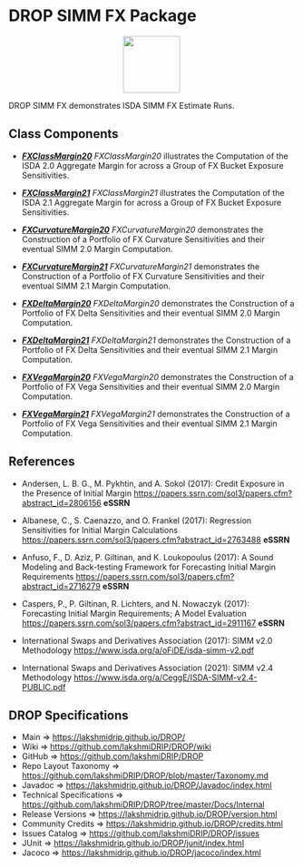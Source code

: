 # DROP SIMM FX Package

<p align="center"><img src="https://github.com/lakshmiDRIP/DROP/blob/master/DRIP_Logo.gif?raw=true" width="100"></p>

DROP SIMM FX demonstrates ISDA SIMM FX Estimate Runs.


## Class Components

 * [***FXClassMargin20***](https://github.com/lakshmiDRIP/DROP/tree/master/src/main/java/org/drip/sample/simmfx/FXClassMargin20.java)
 <i>FXClassMargin20</i> illustrates the Computation of the ISDA 2.0 Aggregate Margin for across a Group of FX Bucket Exposure Sensitivities.

 * [***FXClassMargin21***](https://github.com/lakshmiDRIP/DROP/tree/master/src/main/java/org/drip/sample/simmfx/FXClassMargin21.java)
 <i>FXClassMargin21</i> illustrates the Computation of the ISDA 2.1 Aggregate Margin for across a Group of FX Bucket Exposure Sensitivities.

 * [***FXCurvatureMargin20***](https://github.com/lakshmiDRIP/DROP/tree/master/src/main/java/org/drip/sample/simmfx/FXCurvatureMargin20.java)
 <i>FXCurvatureMargin20</i> demonstrates the Construction of a Portfolio of FX Curvature Sensitivities and their eventual SIMM 2.0 Margin Computation.

 * [***FXCurvatureMargin21***](https://github.com/lakshmiDRIP/DROP/tree/master/src/main/java/org/drip/sample/simmfx/FXCurvatureMargin21.java)
 <i>FXCurvatureMargin21</i> demonstrates the Construction of a Portfolio of FX Curvature Sensitivities and their eventual SIMM 2.1 Margin Computation.

 * [***FXDeltaMargin20***](https://github.com/lakshmiDRIP/DROP/tree/master/src/main/java/org/drip/sample/simmfx/FXDeltaMargin20.java)
 <i>FXDeltaMargin20</i> demonstrates the Construction of a Portfolio of FX Delta Sensitivities and their eventual SIMM 2.0 Margin Computation.

 * [***FXDeltaMargin21***](https://github.com/lakshmiDRIP/DROP/tree/master/src/main/java/org/drip/sample/simmfx/FXDeltaMargin21.java)
 <i>FXDeltaMargin21</i> demonstrates the Construction of a Portfolio of FX Delta Sensitivities and their eventual SIMM 2.1 Margin Computation.

 * [***FXVegaMargin20***](https://github.com/lakshmiDRIP/DROP/tree/master/src/main/java/org/drip/sample/simmfx/FXVegaMargin20.java)
 <i>FXVegaMargin20</i> demonstrates the Construction of a Portfolio of FX Vega Sensitivities and their eventual SIMM 2.0 Margin Computation.

 * [***FXVegaMargin21***](https://github.com/lakshmiDRIP/DROP/tree/master/src/main/java/org/drip/sample/simmfx/FXVegaMargin21.java)
 <i>FXVegaMargin21</i> demonstrates the Construction of a Portfolio of FX Vega Sensitivities and their eventual SIMM 2.1 Margin Computation.


## References

 * Andersen, L. B. G., M. Pykhtin, and A. Sokol (2017): Credit Exposure in the Presence of Initial Margin https://papers.ssrn.com/sol3/papers.cfm?abstract_id=2806156 <b>eSSRN</b>

 * Albanese, C., S. Caenazzo, and O. Frankel (2017): Regression Sensitivities for Initial Margin Calculations https://papers.ssrn.com/sol3/papers.cfm?abstract_id=2763488 <b>eSSRN</b>

 * Anfuso, F., D. Aziz, P. Giltinan, and K. Loukopoulus (2017): A Sound Modeling and Back-testing Framework for Forecasting Initial Margin Requirements https://papers.ssrn.com/sol3/papers.cfm?abstract_id=2716279 <b>eSSRN</b>

 * Caspers, P., P. Giltinan, R. Lichters, and N. Nowaczyk (2017): Forecasting Initial Margin Requirements; A Model Evaluation https://papers.ssrn.com/sol3/papers.cfm?abstract_id=2911167 <b>eSSRN</b>

 * International Swaps and Derivatives Association (2017): SIMM v2.0 Methodology https://www.isda.org/a/oFiDE/isda-simm-v2.pdf

 * International Swaps and Derivatives Association (2021): SIMM v2.4 Methodology https://www.isda.org/a/CeggE/ISDA-SIMM-v2.4-PUBLIC.pdf


## DROP Specifications

 * Main                     => https://lakshmidrip.github.io/DROP/
 * Wiki                     => https://github.com/lakshmiDRIP/DROP/wiki
 * GitHub                   => https://github.com/lakshmiDRIP/DROP
 * Repo Layout Taxonomy     => https://github.com/lakshmiDRIP/DROP/blob/master/Taxonomy.md
 * Javadoc                  => https://lakshmidrip.github.io/DROP/Javadoc/index.html
 * Technical Specifications => https://github.com/lakshmiDRIP/DROP/tree/master/Docs/Internal
 * Release Versions         => https://lakshmidrip.github.io/DROP/version.html
 * Community Credits        => https://lakshmidrip.github.io/DROP/credits.html
 * Issues Catalog           => https://github.com/lakshmiDRIP/DROP/issues
 * JUnit                    => https://lakshmidrip.github.io/DROP/junit/index.html
 * Jacoco                   => https://lakshmidrip.github.io/DROP/jacoco/index.html

